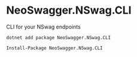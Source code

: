 # NeoSwagger.NSwag.CLI
CLI for your NSwag endpoints

```dotnet add package NeoSwagger.NSwag.CLI```

```Install-Package NeoSwagger.NSwag.CLI```
